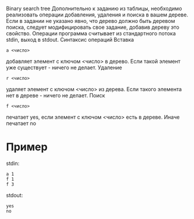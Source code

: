 Binary search tree
Дополнительно к заданию из таблицы, необходимо реализовать операции добавления, удаления и
поиска в вашем дереве.
Если в задании не указано явно, что дерево должно быть деревом поиска, следует
модифицировать свое задание, добавив дереву это свойство.
Операции программа считывает из стандартного потока stdin, выход в stdout.
Синтаксис операций
Вставка
```
a <число>
``` 
добавляет элемент с ключом <число> в дерево. Если такой элемент уже существует - ничего не делает.
Удаление
```
r <число>
``` 
удаляет элемент с ключом <число> из дерева. Если такого элемента нет в дереве - ничего не делает.
Поиск
```
f <число>
``` 
печатает yes, если элемент с ключом <число> есть в дереве. Иначе печатает no

# Пример
stdin:
```
a 1 
f 1 
f 3 
```

stdout:
```
yes 
no
```
